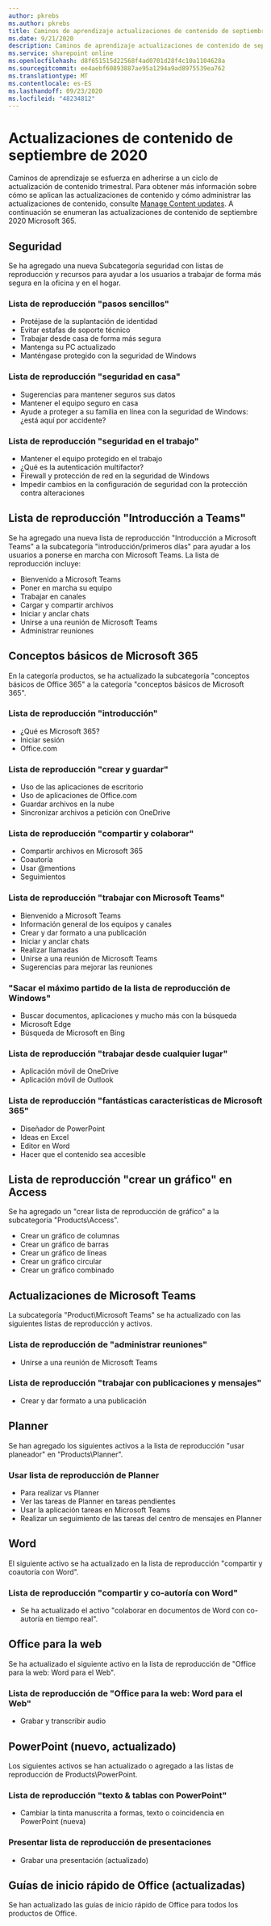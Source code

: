 ```yaml
---
author: pkrebs
ms.author: pkrebs
title: Caminos de aprendizaje actualizaciones de contenido de septiembre de 2020
ms.date: 9/21/2020
description: Caminos de aprendizaje actualizaciones de contenido de septiembre de 2020
ms.service: sharepoint online
ms.openlocfilehash: d8f651515d22568f4ad0701d28f4c10a1104628a
ms.sourcegitcommit: ee4aebf60893887ae95a1294a9ad8975539ea762
ms.translationtype: MT
ms.contentlocale: es-ES
ms.lasthandoff: 09/23/2020
ms.locfileid: "48234812"
---
```

# <a name="september-2020-content-updates"></a>Actualizaciones de contenido de septiembre de 2020
Caminos de aprendizaje se esfuerza en adherirse a un ciclo de actualización de contenido trimestral. Para obtener más información sobre cómo se aplican las actualizaciones de contenido y cómo administrar las actualizaciones de contenido, consulte [Manage Content updates](custom_contentupdatesmanage.md). A continuación se enumeran las actualizaciones de contenido de septiembre 2020 Microsoft 365. 

## <a name="security"></a>Seguridad
Se ha agregado una nueva Subcategoría seguridad con listas de reproducción y recursos para ayudar a los usuarios a trabajar de forma más segura en la oficina y en el hogar. 

### <a name="five-simple-steps-playlist"></a>Lista de reproducción "pasos sencillos"
- Protéjase de la suplantación de identidad
- Evitar estafas de soporte técnico
- Trabajar desde casa de forma más segura
- Mantenga su PC actualizado
- Manténgase protegido con la seguridad de Windows

### <a name="security-at-home-playlist"></a>Lista de reproducción "seguridad en casa"
- Sugerencias para mantener seguros sus datos
- Mantener el equipo seguro en casa
- Ayude a proteger a su familia en línea con la seguridad de Windows: ¿está aquí por accidente?

### <a name="security-at-work-playlist"></a>Lista de reproducción "seguridad en el trabajo"
- Mantener el equipo protegido en el trabajo
- ¿Qué es la autenticación multifactor?
- Firewall y protección de red en la seguridad de Windows
- Impedir cambios en la configuración de seguridad con la protección contra alteraciones

## <a name="get-started-with-teams-playlist"></a>Lista de reproducción "Introducción a Teams"
Se ha agregado una nueva lista de reproducción "Introducción a Microsoft Teams" a la subcategoría "introducción/primeros días" para ayudar a los usuarios a ponerse en marcha con Microsoft Teams. La lista de reproducción incluye:
- Bienvenido a Microsoft Teams  
- Poner en marcha su equipo
- Trabajar en canales  
- Cargar y compartir archivos 
- Iniciar y anclar chats  
- Unirse a una reunión de Microsoft Teams 
- Administrar reuniones 
 
## <a name="microsoft-365-basics"></a>Conceptos básicos de Microsoft 365
En la categoría productos, se ha actualizado la subcategoría "conceptos básicos de Office 365" a la categoría "conceptos básicos de Microsoft 365". 

### <a name="get-started-playlist"></a>Lista de reproducción "introducción"
- ¿Qué es Microsoft 365?
- Iniciar sesión
- Office.com

### <a name="create-and-save-playlist"></a>Lista de reproducción "crear y guardar"
- Uso de las aplicaciones de escritorio
- Uso de aplicaciones de Office.com
- Guardar archivos en la nube
- Sincronizar archivos a petición con OneDrive

### <a name="share-and-collaborate-playlist"></a>Lista de reproducción "compartir y colaborar"
- Compartir archivos en Microsoft 365
- Coautoría
- Usar @mentions
- Seguimientos

### <a name="work-with-microsoft-teams-playlist"></a>Lista de reproducción "trabajar con Microsoft Teams"
- Bienvenido a Microsoft Teams
- Información general de los equipos y canales
- Crear y dar formato a una publicación
- Iniciar y anclar chats
- Realizar llamadas
- Unirse a una reunión de Microsoft Teams
- Sugerencias para mejorar las reuniones

### <a name="get-the-most-out-of-windows-playlist"></a>"Sacar el máximo partido de la lista de reproducción de Windows"
- Buscar documentos, aplicaciones y mucho más con la búsqueda
- Microsoft Edge
- Búsqueda de Microsoft en Bing

### <a name="work-from-anywhere-playlist"></a>Lista de reproducción "trabajar desde cualquier lugar"
- Aplicación móvil de OneDrive
- Aplicación móvil de Outlook

### <a name="cool-microsoft-365-features-playlist"></a>Lista de reproducción "fantásticas características de Microsoft 365"
- Diseñador de PowerPoint
- Ideas en Excel
- Editor en Word
- Hacer que el contenido sea accesible

## <a name="create-a-chart-playlist-in-access"></a>Lista de reproducción "crear un gráfico" en Access
Se ha agregado un "crear lista de reproducción de gráfico" a la subcategoría "Products\Access".  
- Crear un gráfico de columnas
- Crear un gráfico de barras
- Crear un gráfico de líneas
- Crear un gráfico circular
- Crear un gráfico combinado

## <a name="teams-updates"></a>Actualizaciones de Microsoft Teams
La subcategoría "Product\Microsoft Teams" se ha actualizado con las siguientes listas de reproducción y activos. 

### <a name="manage-meetings-playlist"></a>Lista de reproducción de "administrar reuniones"
- Unirse a una reunión de Microsoft Teams
### <a name="work-with-posts-and-messages-playlist"></a>Lista de reproducción "trabajar con publicaciones y mensajes"
- Crear y dar formato a una publicación

## <a name="planner"></a>Planner 
Se han agregado los siguientes activos a la lista de reproducción "usar planeador" en "Products\Planner".
### <a name="use-planner-playlist"></a>Usar lista de reproducción de Planner
- Para realizar vs Planner
- Ver las tareas de Planner en tareas pendientes
- Usar la aplicación tareas en Microsoft Teams
- Realizar un seguimiento de las tareas del centro de mensajes en Planner

## <a name="word"></a>Word
El siguiente activo se ha actualizado en la lista de reproducción "compartir y coautoría con Word".

### <a name="share-and-co-author-with-word-playlist"></a>Lista de reproducción "compartir y co-autoría con Word"
- Se ha actualizado el activo "colaborar en documentos de Word con co-autoría en tiempo real". 

## <a name="office-for-the-web"></a>Office para la web
Se ha actualizado el siguiente activo en la lista de reproducción de "Office para la web: Word para el Web".

### <a name="office-for-the-web-word-for-the-web-playlist"></a>Lista de reproducción de "Office para la web: Word para el Web"
- Grabar y transcribir audio

## <a name="powerpoint-new-updated"></a>PowerPoint (nuevo, actualizado)
Los siguientes activos se han actualizado o agregado a las listas de reproducción de Products\PowerPoint. 

### <a name="text--tables-with-powerpoint-playlist"></a>Lista de reproducción "texto & tablas con PowerPoint"
- Cambiar la tinta manuscrita a formas, texto o coincidencia en PowerPoint (nueva)

### <a name="present-slideshows-playlist"></a>Presentar lista de reproducción de presentaciones
- Grabar una presentación (actualizado)

## <a name="office-quick-start-guides-updated"></a>Guías de inicio rápido de Office (actualizadas)
Se han actualizado las guías de inicio rápido de Office para todos los productos de Office. 





